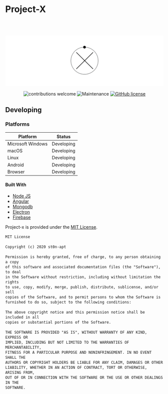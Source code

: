 # Project-X

<br />
<br />
<div align="center">

![Project-X logo](resources/logo.jpg)



![contributions welcome](https://img.shields.io/badge/contributions-welcome-brightgreen.svg?style=flat) ![Maintenance](https://img.shields.io/badge/Maintained%3F-yes-green.svg) [![GitHub license](https://img.shields.io/badge/license-MIT-blue.svg?style=flat-square)](https://github.com/st0n-apt/project-x/blob/master/LICENSE)

<div align="left">


## Developing

### Platforms

Platform| Status
------------ | -------------
Microsoft Windows | Developing
macOS | Developing
Linux | Developing
Android  | Developing
Browser | Developing

#### Built With

- [Node JS](https://nodejs.org/en/)
- [Angular](https://angular.io/)
- [Mongodb](https://www.mongodb.com/)
- [Electron](https://electronjs.org)
- [Firebase](https://firebase.google.com/)


Project-x is provided under the [MIT License](https://github.com/st0n-apt/project-x/blob/master/LICENSE).

```text
MIT License

Copyright (c) 2020 st0n-apt

Permission is hereby granted, free of charge, to any person obtaining a copy
of this software and associated documentation files (the "Software"), to deal
in the Software without restriction, including without limitation the rights
to use, copy, modify, merge, publish, distribute, sublicense, and/or sell
copies of the Software, and to permit persons to whom the Software is
furnished to do so, subject to the following conditions:

The above copyright notice and this permission notice shall be included in all
copies or substantial portions of the Software.

THE SOFTWARE IS PROVIDED "AS IS", WITHOUT WARRANTY OF ANY KIND, EXPRESS OR
IMPLIED, INCLUDING BUT NOT LIMITED TO THE WARRANTIES OF MERCHANTABILITY,
FITNESS FOR A PARTICULAR PURPOSE AND NONINFRINGEMENT. IN NO EVENT SHALL THE
AUTHORS OR COPYRIGHT HOLDERS BE LIABLE FOR ANY CLAIM, DAMAGES OR OTHER
LIABILITY, WHETHER IN AN ACTION OF CONTRACT, TORT OR OTHERWISE, ARISING FROM,
OUT OF OR IN CONNECTION WITH THE SOFTWARE OR THE USE OR OTHER DEALINGS IN THE
SOFTWARE.
```
